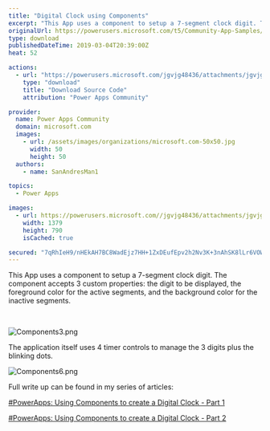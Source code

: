 ```yaml
---
title: "Digital Clock using Components"
excerpt: "This App uses a component to setup a 7-segment clock digit. The component accepts 3 custom properties: the digit to be displayed, the foreground"
originalUrl: https://powerusers.microsoft.com/t5/Community-App-Samples/Digital-Clock-using-Components/td-p/246018
type: download
publishedDateTime: 2019-03-04T20:39:00Z
heat: 52

actions:
  - url: "https://powerusers.microsoft.com/jgvjg48436/attachments/jgvjg48436/AppFeedbackGallery/120/2/Digital%20Clock%20-%20Components.msapp"
    type: "download"
    title: "Download Source Code"
    attribution: "Power Apps Community"

provider:
  name: Power Apps Community
  domain: microsoft.com
  images:
    - url: /assets/images/organizations/microsoft.com-50x50.jpg
      width: 50
      height: 50
  authors:
    - name: SanAndresMan1

topics:
  - Power Apps

images:
  - url: https://powerusers.microsoft.com//jgvjg48436/attachments/jgvjg48436/AppFeedbackGallery/120/1/Components6.png
    width: 1379
    height: 790
    isCached: true

secured: "7qRhIeH9/nHEkAH7BC8WadEjz7HH+1ZxDEufEpv2h2Nv3K+3nAhSK8lLr6VOW+QWjXsd1LGJ1nNSHK8W+p9HaCUdgiggL4U5lGkGfULLgji4MtObZroBuYBdnmt+sbhPQEdX4G0yzm27SN44vNxGhOemTxF7nUtQkjFKh7EM0ORGPGdynnnK7mEIawVNtCtGG2sfEUY/kMvm6nXAY4kUlAHoaAAiY+dog0fuUWlU0UQIs9i8vIMIzpaAAV8o20Mk1ul3SnSnoi/kTO1d6BDF3bPeuT89mN05v+cCP0plw+WeRYSfQSUba/so4ODBd+LuU8+7HyZl3QAyxX4d6boNGrj5KxZkPb+u96EhQF0C1h0oUQxfKj1xDGPsachWlAuEq5LFaTqxAeO7OWdSlbjutHsoTrf9X6PFOzel3xCLM3JG57ovy1w86H64GfL4UJ0C;IefFmTB2nejLAGAFjPKoUA=="
---
```

<p>This App uses a component to setup a 7-segment clock digit. The component accepts 3 custom properties: the digit to be displayed, the foreground color for the active segments, and the background color for the inactive segments.&nbsp;</p><p>&nbsp;</p><p><span class="lia-inline-image-display-wrapper lia-image-align-inline" image-alt="Components3.png" style="width: 999px;"><img src="https://powerusers.microsoft.com/t5/image/serverpage/image-id/54929i3FEFAA191E0F49F7/image-size/large?v=1.0&amp;px=999" title="Components3.png" alt="Components3.png" li-image-url="https://powerusers.microsoft.com/t5/image/serverpage/image-id/54929i3FEFAA191E0F49F7?v=1.0" li-image-display-id="'54929i3FEFAA191E0F49F7'" li-message-uid="'246018'" li-messages-message-image="true" li-bindable="" class="lia-media-image" tabindex="0" li-bypass-lightbox-when-linked="true" li-use-hover-links="false"></span></p><p>The application itself uses 4 timer controls to manage the 3 digits plus the blinking dots.&nbsp;</p><p><span class="lia-inline-image-display-wrapper lia-image-align-inline" image-alt="Components6.png" style="width: 999px;"><img src="https://powerusers.microsoft.com/t5/image/serverpage/image-id/54930i55FB4CD596C4F1DF/image-size/large?v=1.0&amp;px=999" title="Components6.png" alt="Components6.png" li-image-url="https://powerusers.microsoft.com/t5/image/serverpage/image-id/54930i55FB4CD596C4F1DF?v=1.0" li-image-display-id="'54930i55FB4CD596C4F1DF'" li-message-uid="'246018'" li-messages-message-image="true" li-bindable="" class="lia-media-image" tabindex="0" li-bypass-lightbox-when-linked="true" li-use-hover-links="false"></span></p><p>Full write up can be found in my series of articles:</p><p><a href="http://dynamicsgpblogster.blogspot.com/2019/03/powerapps-using-components-to-create.html" target="_blank" rel="noopener nofollow noopener noreferrer">#PowerApps: Using Components to create a Digital Clock - Part 1</a></p><p><a href="https://dynamicsgpblogster.blogspot.com/2019/03/powerapps-using-components-to-create_4.html" target="_blank" rel="noopener nofollow noopener noreferrer">#PowerApps: Using Components to create a Digital Clock - Part 2</a></p>

